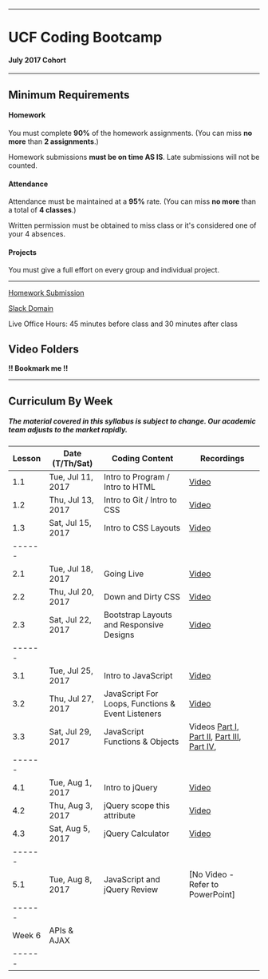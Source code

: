 -----------------------------------------
# UCF Coding Bootcamp


#### July 2017 Cohort


-----------------------------------------


## Minimum Requirements


#### Homework


You must complete **90%** of the homework assignments. (You can miss **no more** than **2 assignments**.)


Homework submissions **must be on time AS IS**. Late submissions will not be counted.


#### Attendance


Attendance must be maintained at a **95%** rate. (You can miss **no more** than a total of **4 classes**.)


Written permission must be obtained to miss class or it's considered one of your 4 absences.


#### Projects


You must give a full effort on every group and individual project.


-----------------------------------------


[Homework Submission](http://bootcampspot-v2.com)

[Slack Domain](https://ucflm201707fsf2.slack.com/)

Live Office Hours: 45 minutes before class and 30 minutes after class

## Video Folders 
**!! Bookmark me !!**

-----------------------------------------
## Curriculum By Week


##### The material covered in this syllabus is subject to change. Our academic team adjusts to the market rapidly.
|	Lesson	|	Date (T/Th/Sat)   	|	Coding Content	|	Recordings	|
|	----------------------------	|	----------------------------	|	----------------------------	|	----------------------------	|
|	1.1	|	Tue, Jul 11, 2017	|	Intro to Program / Intro to HTML 	|	[Video](https://codingbootcamp.hosted.panopto.com/Panopto/Pages/Viewer.aspx?id=d1efb196-c78f-4a6c-988b-97e2b8a30df5)	|
|	1.2	|	Thu, Jul 13, 2017	|	Intro to Git / Intro to CSS	| [Video](https://codingbootcamp.hosted.panopto.com/Panopto/Pages/Viewer.aspx?id=b29e8200-66eb-47bd-8b61-10b4b0fedb91)	| 
|	1.3	|	Sat, Jul 15, 2017	|	Intro to CSS Layouts	| [Video](https://codingbootcamp.hosted.panopto.com/Panopto/Pages/Viewer.aspx?id=7abedbab-3f62-4f99-8e26-a280425fd856)	|
|	------	|
|	2.1	|	Tue, Jul 18, 2017	|	Going Live | [Video](https://codingbootcamp.hosted.panopto.com/Panopto/Pages/Viewer.aspx?id=95019ac2-7c29-43fd-b2fa-c4f6592886c4)	|
|	2.2	|	Thu, Jul 20, 2017	|	Down and Dirty CSS | [Video](https://codingbootcamp.hosted.panopto.com/Panopto/Pages/Viewer.aspx?id=d35eecf6-7fd6-4ee0-96ce-13e0f59a21e1)	|
|	2.3	|	Sat, Jul 22, 2017	|	Bootstrap Layouts and Responsive Designs | [Video](https://codingbootcamp.hosted.panopto.com/Panopto/Pages/Viewer.aspx?id=49e61865-37d1-4f33-bf0e-126f3455c76d)	|
|	------	|
| 3.1 | Tue, Jul 25, 2017 | Intro to JavaScript | [Video](https://codingbootcamp.hosted.panopto.com/Panopto/Pages/Viewer.aspx?id=07b96c30-f8c4-4049-8d2f-d4c7d74cbc70) |
| 3.2 | Thu, Jul 27, 2017 | JavaScript For Loops, Functions & Event Listeners | [Video](https://codingbootcamp.hosted.panopto.com/Panopto/Pages/Viewer.aspx?id=0f7e9ccc-7fe6-4f63-8a66-65b9002a554e) |
| 3.3 | Sat, Jul 29, 2017 | JavaScript Functions & Objects | Videos [Part I](https://codingbootcamp.hosted.panopto.com/Panopto/Pages/Viewer.aspx?id=bef5b97a-03d3-45d6-8ca3-c6c44b89f761), [Part II](https://codingbootcamp.hosted.panopto.com/Panopto/Pages/Viewer.aspx?id=4c58c4dc-e4a9-47ae-ac72-d36ed704f1bf), [Part III](https://codingbootcamp.hosted.panopto.com/Panopto/Pages/Viewer.aspx?id=7edece3c-b5e4-4fd0-ab26-51159498247d), [Part IV](https://codingbootcamp.hosted.panopto.com/Panopto/Pages/Viewer.aspx?id=43b87561-c750-48d8-ac82-a73482edcc73), |
|	------ |
| 4.1 | Tue, Aug 1, 2017 | Intro to jQuery | [Video](https://codingbootcamp.hosted.panopto.com/Panopto/Pages/Viewer.aspx?id=15f315f7-6ca3-40c7-bcd6-26154fdf15cd) |
| 4.2 | Thu, Aug 3, 2017 | jQuery scope this attribute | [Video](https://codingbootcamp.hosted.panopto.com/Panopto/Pages/Viewer.aspx?id=26680e54-bf37-4f04-9289-fa15c245bfe6) |
| 4.3 | Sat, Aug 5, 2017 | jQuery Calculator | [Video](https://codingbootcamp.hosted.panopto.com/Panopto/Pages/Viewer.aspx?id=f91a092a-079e-4a4e-ab0b-636cea5310d1) |
|	------	|
| 5.1 | Tue, Aug 8, 2017 | JavaScript and jQuery Review | [No Video - Refer to PowerPoint] |
|	------	|
| Week 6 | APIs & AJAX |
|	------	|
